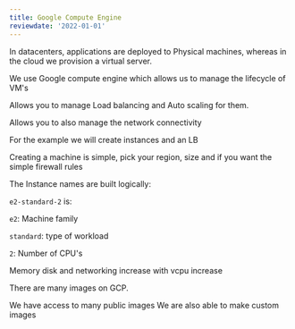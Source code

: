 ```yaml
---
title: Google Compute Engine
reviewdate: '2022-01-01'
---
```




In datacenters, applications are deployed to Physical machines, whereas in the cloud we provision a virtual server.

We use Google compute engine which allows us to manage the lifecycle of VM's

Allows you to manage Load balancing and Auto scaling for them.

Allows you to also manage the network connectivity



For the example we will create instances and an LB

Creating a machine is simple, pick your region, size and if you want the simple firewall rules

The Instance names are built logically:

`e2-standard-2` is:

`e2`: Machine family

`standard`: type of workload

`2`: Number of CPU's

Memory disk and networking increase with vcpu increase

There are many images on GCP.

We have access to many public images
We are also able to make custom images 

 